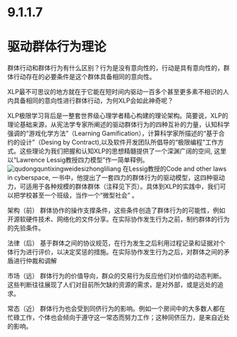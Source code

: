 # 9.1.1.7
# 驱动群体行为理论

群体行动和群体行为有什么区别？行为是没有意向性的，行动是具有意向性的，群体行动存在的必要条件是这个群体具备相同的意向性。

XLP最不可思议的地方就在于它能在短时间内驱动一百多个甚至更多素不相识的人内具备相同的意向性进行群体行动，为何XLP会如此神奇呢？

XLP极限学习背后是一整套世界级心理学者精心构建的理论架构。简要说，XLP的理论基础来源，从宪法学专家所阐述的驱动群体行为的四种互补的力量，认知科学强调的“游戏化学方法”（Learning Gamification），计算科学家所描述的“基于合约的设计”（Desing by Contract),以及软件开发团队所倡导的“极限编程”工作方式。这些理论为我们把握和认知XLP的思想精髓提供了一个深渊广阔的空间,
这里以“Lawrence Lessig教授四力模型”作一简单释例。
![qudongquntixingweidesizhongliliang](../qudongquntixingweidesizhongqudong)
在Lessig教授的Code and other laws in cyberspace, 一书中，他提出了一套四力的群体行为的驱动模型，这四种驱动力，可适用于各种规模的群体群体（注释见下页）。具体到XLP的实践中，我们可以把学校甚至一个班级，当作一个“微型社会” 。

架构（前）
群体协作的操作支撑条件，这些条件创造了群体行为的可能性，例如开源软硬件技术、网络化的文件分享。在实际协作发生行为之前，制约群体的行为的先验条件。

法律（后）
基于群体之间的协议规范，在行为发生之后利用过程记录和证据对个体行为进行评价，以决定奖惩的措施。在实际协作发生行为之后，对群体之间的矛盾进行仲裁和调解

市场（远）
群体行为的价值导向，群众的交易行为反应他们对价值的动态判断。这些判断往往展现了人们对目前所欠缺的资源的需求，是对外部，或是远处的追求。

常态（近）
群体行为也会受到同侪行为的影响。例如一个房间中的大多数人都在忙碌工作，个体也会倾向于遵守这一常态而努力工作；这种同侪压力，是来自近处的影响。

